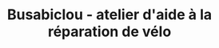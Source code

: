 ---
title: "Busabiclou - atelier d'aide à la réparation de vélo"
url: /roubaix/busabiclou-atelier-daide-a-la-reparation-de-velo/
shop: Fahrrad
---